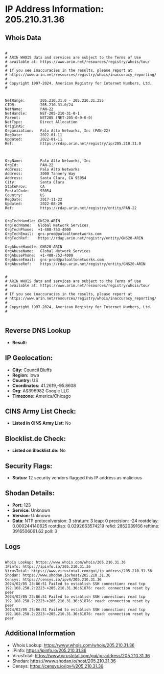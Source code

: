 # IP Address Information: 205.210.31.36

## Whois Data
```

#
# ARIN WHOIS data and services are subject to the Terms of Use
# available at: https://www.arin.net/resources/registry/whois/tou/
#
# If you see inaccuracies in the results, please report at
# https://www.arin.net/resources/registry/whois/inaccuracy_reporting/
#
# Copyright 1997-2024, American Registry for Internet Numbers, Ltd.
#


NetRange:       205.210.31.0 - 205.210.31.255
CIDR:           205.210.31.0/24
NetName:        PAN-22
NetHandle:      NET-205-210-31-0-1
Parent:         NET205 (NET-205-0-0-0-0)
NetType:        Direct Allocation
OriginAS:       
Organization:   Palo Alto Networks, Inc (PAN-22)
RegDate:        2022-01-11
Updated:        2022-01-11
Ref:            https://rdap.arin.net/registry/ip/205.210.31.0



OrgName:        Palo Alto Networks, Inc
OrgId:          PAN-22
Address:        Palo Alto Networks
Address:        3000 Tannery Way
Address:        Santa Clara, CA 95054
City:           Santa Clara
StateProv:      CA
PostalCode:     95054
Country:        US
RegDate:        2017-11-22
Updated:        2022-08-29
Ref:            https://rdap.arin.net/registry/entity/PAN-22


OrgTechHandle: GNS20-ARIN
OrgTechName:   Global Network Services 
OrgTechPhone:  +1-408-753-4000 
OrgTechEmail:  gns-prod@paloaltonetworks.com
OrgTechRef:    https://rdap.arin.net/registry/entity/GNS20-ARIN

OrgAbuseHandle: GNS20-ARIN
OrgAbuseName:   Global Network Services 
OrgAbusePhone:  +1-408-753-4000 
OrgAbuseEmail:  gns-prod@paloaltonetworks.com
OrgAbuseRef:    https://rdap.arin.net/registry/entity/GNS20-ARIN


#
# ARIN WHOIS data and services are subject to the Terms of Use
# available at: https://www.arin.net/resources/registry/whois/tou/
#
# If you see inaccuracies in the results, please report at
# https://www.arin.net/resources/registry/whois/inaccuracy_reporting/
#
# Copyright 1997-2024, American Registry for Internet Numbers, Ltd.
#


```
## Reverse DNS Lookup
- **Result:** 

## IP Geolocation:
- **City:** Council Bluffs
- **Region:** Iowa
- **Country:** US
- **Coordinates:** 41.2619,-95.8608
- **Org:** AS396982 Google LLC
- **Timezone:** America/Chicago

## CINS Army List Check:
- **Listed in CINS Army List:** 
No

## Blocklist.de Check:
- **Listed on Blocklist.de:** 
No

## Security Flags:
- **Status:** 12 security vendors flagged this IP address as malicious

## Shodan Details:
- **Port:** 123
- **Service:** Unknown
- **Version:** Unknown
- **Data:** NTP
protocolversion: 3
stratum: 3
leap: 0
precision: -24
rootdelay: 0.000244140625
rootdisp: 0.0292663574219
refid: 2852039166
reftime: 3916506091.62
poll: 3



## Logs
```

Whois Lookup: https://www.whois.com/whois/205.210.31.36
IPinfo: https://ipinfo.io/205.210.31.36
VirusTotal: https://www.virustotal.com/gui/ip-address/205.210.31.36
Shodan: https://www.shodan.io/host/205.210.31.36
Censys: https://censys.io/ipv4/205.210.31.36
2024/02/05 23:06:51 Failed to establish SSH connection: read tcp 192.168.250.2:2223->205.210.31.36:61876: read: connection reset by peer
2024/02/05 23:06:51 Failed to establish SSH connection: read tcp 192.168.250.2:2223->205.210.31.36:61876: read: connection reset by peer
2024/02/05 23:06:51 Failed to establish SSH connection: read tcp 192.168.250.2:2223->205.210.31.36:61876: read: connection reset by peer

```
## Additional Information
- Whois Lookup: https://www.whois.com/whois/205.210.31.36
- IPinfo: https://ipinfo.io/205.210.31.36
- VirusTotal: https://www.virustotal.com/gui/ip-address/205.210.31.36
- Shodan: https://www.shodan.io/host/205.210.31.36
- Censys: https://censys.io/ipv4/205.210.31.36

